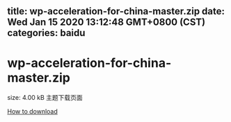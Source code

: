 
title: wp-acceleration-for-china-master.zip
date: Wed Jan 15 2020 13:12:48 GMT+0800 (CST)    
categories: baidu
---

# wp-acceleration-for-china-master.zip
size: 4.00 kB
 主题下载页面
 

[How to download](https://bpcam.bemobtrk.com/go/2ceec3aa-1ca2-46d6-b9ff-aaa5c184517c?jno=504)